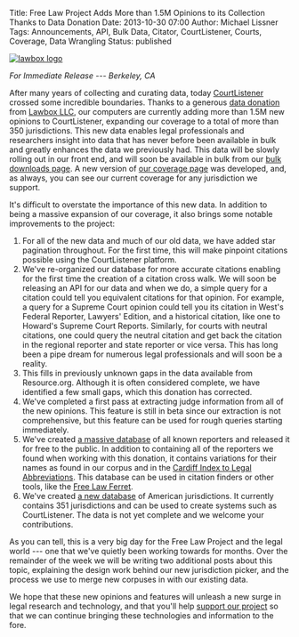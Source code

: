 Title: Free Law Project Adds More than 1.5M Opinions to its Collection Thanks to Data Donation
Date: 2013-10-30 07:00
Author: Michael Lissner
Tags: Announcements, API, Bulk Data, Citator, CourtListener, Courts, Coverage, Data Wrangling
Status: published

<div class="left-image">
    <a href="http://lawboxapps.com">
        <img src="{filename}/images/lawbox-150x150.png"
             alt="lawbox logo"
             class="img-responsive border"/>
    </a>
</div>

*For Immediate Release --- Berkeley, CA*

After many years of collecting and curating data, today
[CourtListener](https://www.courtlistener.com/) crossed some incredible
boundaries. Thanks to a generous [data
donation]({filename}/pages/donate.md) from [Lawbox
LLC](http://lawboxapps.com/), our computers are currently adding more
than 1.5M new opinions to CourtListener, expanding our coverage to a
total of more than 350 jurisdictions. This new data enables legal
professionals and researchers insight into data that has never before
been available in bulk and greatly enhances the data we previously had.
This data will be slowly rolling out in our front end, and will soon be
available in bulk from our [bulk downloads
page](https://www.courtlistener.com/api/bulk-info/). A new version of [our
coverage page](https://www.courtlistener.com/coverage/) was developed,
and, as always, you can see our current coverage for any jurisdiction we
support.

It's difficult to overstate the importance of this new data. In addition
to being a massive expansion of our coverage, it also brings some
notable improvements to the project:

1.  For all of the new data and much of our old data, we have added star
    pagination throughout. For the first time, this will make pinpoint
    citations possible using the CourtListener platform.
2.  We've re-organized our database for more accurate citations enabling
    for the first time the creation of a citation cross walk. We will
    soon be releasing an API for our data and when we do, a simple query
    for a citation could tell you equivalent citations for that opinion.
    For example, a query for a Supreme Court opinion could tell you its
    citation in West's Federal Reporter, Lawyers' Edition, and a
    historical citation, like one to Howard's Supreme Court Reports.
    Similarly, for courts with neutral citations, one could query the
    neutral citation and get back the citation in the regional reporter
    and state reporter or vice versa. This has long been a pipe dream
    for numerous legal professionals and will soon be a reality.
3.  This fills in previously unknown gaps in the data available from
    Resource.org. Although it is often considered complete, we have
    identified a few small gaps, which this donation has corrected.
4.  We've completed a first pass at extracting judge information from
    all of the new opinions. This feature is still in beta since our
    extraction is not comprehensive, but this feature can be used for
    rough queries starting immediately.
5.  We've created [a massive
    database](https://github.com/freelawproject/reporters-db) of all
    known reporters and released it for free to the public. In addition
    to containing all of the reporters we found when working with this
    donation, it contains variations for their names as found in our
    corpus and in the [Cardiff Index to Legal
    Abbreviations](http://www.legalabbrevs.cardiff.ac.uk/). This
    database can be used in citation finders or other tools, like the
    [Free Law
    Ferret](http://citationstylist.org/2013/08/20/free-law-ferret-document-to-cited-cases-in-a-click/).
6.  We've created [a new
    database](https://github.com/freelawproject/courtlistener/blob/master/alert/search/fixtures/court_data.json)
    of American jurisdictions. It currently contains 351 jurisdictions
    and can be used to create systems such as CourtListener. The data is
    not yet complete and we welcome your contributions.

As you can tell, this is a very big day for the Free Law Project and the
legal world --- one that we've quietly been working towards for months.
Over the remainder of the week we will be writing two additional posts
about this topic, explaining the design work behind our new jurisdiction
picker, and the process we use to merge new corpuses in with our
existing data.

We hope that these new opinions and features will unleash a new surge in
legal research and technology, and that you'll help [support our
project]({filename}/pages/donate.md) so that we can
continue bringing these technologies and information to the fore.


